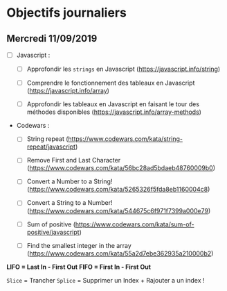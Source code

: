 # Objectifs journaliers

## Mercredi 11/09/2019


* [ ] Javascript :
  * [ ] Approfondir les `strings` en Javascript (https://javascript.info/string)
  * [ ] Comprendre le fonctionnement des tableaux en Javascript (https://javascript.info/array)
  * [ ] Approfondir les tableaux en Javascript en faisant le tour des méthodes disponibles (https://javascript.info/array-methods)



* Codewars :
  * [ ] String repeat (https://www.codewars.com/kata/string-repeat/javascript)
  * [ ] Remove First and Last Character (https://www.codewars.com/kata/56bc28ad5bdaeb48760009b0)
  * [ ] Convert a Number to a String! (https://www.codewars.com/kata/5265326f5fda8eb1160004c8)
  * [ ] Convert a String to a Number! (https://www.codewars.com/kata/544675c6f971f7399a000e79)
  * [ ] Sum of positive (https://www.codewars.com/kata/sum-of-positive/javascript)
  * [ ] Find the smallest integer in the array (https://www.codewars.com/kata/55a2d7ebe362935a210000b2)



**LIFO = Last In  - First Out**
**FIFO = First In - First Out**

`Slice` = Trancher 
`Splice` = Supprimer un Index + Rajouter a un index !